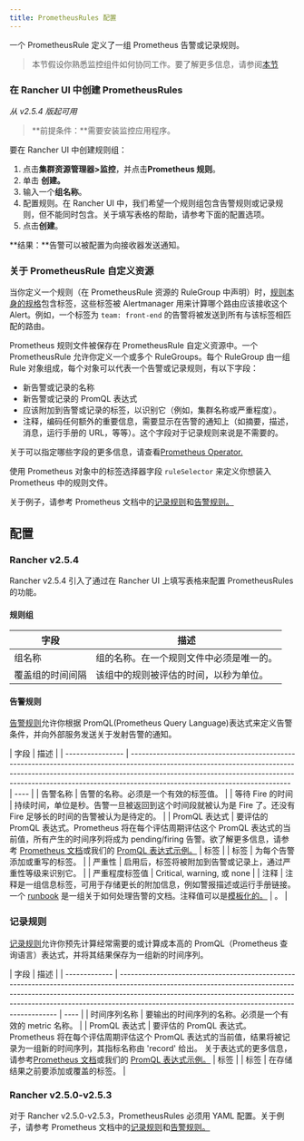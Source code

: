 ```yaml
---
title: PrometheusRules 配置
---
```


一个 PrometheusRule 定义了一组 Prometheus 告警或记录规则。

> 本节假设你熟悉监控组件如何协同工作。要了解更多信息，请参阅[本节](/docs/rancher2.5/monitoring-alerting/how-monitoring-works/)

### 在 Rancher UI 中创建 PrometheusRules

_从 v2.5.4 版起可用_

> **前提条件：**需要安装监控应用程序。

要在 Rancher UI 中创建规则组：

1. 点击**集群资源管理器>监控**，并点击**Prometheus 规则**。
1. 单击 **创建。**
1. 输入一个**组名称**。
1. 配置规则。在 Rancher UI 中，我们希望一个规则组包含告警规则或记录规则，但不能同时包含。关于填写表格的帮助，请参考下面的配置选项。
1. 点击**创建**。

**结果：**告警可以被配置为向接收器发送通知。

### 关于 PrometheusRule 自定义资源

当你定义一个规则（在 PrometheusRule 资源的 RuleGroup 中声明）时，[规则本身的规格](https://github.com/prometheus-operator/prometheus-operator/blob/master/Documentation/api.md#rule)包含标签，这些标签被 Alertmanager 用来计算哪个路由应该接收这个 Alert。例如，一个标签为 `team: front-end` 的告警将被发送到所有与该标签相匹配的路由。

Prometheus 规则文件被保存在 PrometheusRule 自定义资源中。一个 PrometheusRule 允许你定义一个或多个 RuleGroups。每个 RuleGroup 由一组 Rule 对象组成，每个对象可以代表一个告警或记录规则，有以下字段：

- 新告警或记录的名称
- 新告警或记录的 PromQL 表达式
- 应该附加到告警或记录的标签，以识别它（例如，集群名称或严重程度）。
- 注释，编码任何额外的重要信息，需要显示在告警的通知上（如摘要，描述，消息，运行手册的 URL，等等）。这个字段对于记录规则来说是不需要的。

关于可以指定哪些字段的更多信息，请查看[Prometheus Operator.](https://github.com/prometheus-operator/prometheus-operator/blob/master/Documentation/api.md#prometheusrulespec)

使用 Prometheus 对象中的标签选择器字段 `ruleSelector` 来定义你想装入 Prometheus 中的规则文件。

关于例子，请参考 Prometheus 文档中的[记录规则](https://prometheus.io/docs/prometheus/latest/configuration/recording_rules/)和[告警规则。](https://prometheus.io/docs/prometheus/latest/configuration/alerting_rules/)

## 配置

### Rancher v2.5.4

Rancher v2.5.4 引入了通过在 Rancher UI 上填写表格来配置 PrometheusRules 的功能。

#### 规则组

| 字段             | 描述                                     |
| ---------------- | ---------------------------------------- |
| 组名称           | 组的名称。在一个规则文件中必须是唯一的。 |
| 覆盖组的时间间隔 | 该组中的规则被评估的时间，以秒为单位。   |

#### 告警规则

[告警规则](https://prometheus.io/docs/prometheus/latest/configuration/alerting_rules/)允许你根据 PromQL(Prometheus Query Language)表达式来定义告警条件，并向外部服务发送关于发射告警的通知。

| 字段             | 描述                                                                                                                                                                                                                                                                                   |
| ---------------- | -------------------------------------------------------------------------------------------------------------------------------------------------------------------------------------------------------------------------------------------------------------------------------------- | ---- |
| 告警名称         | 告警的名称。必须是一个有效的标签值。                                                                                                                                                                                                                                                   |
| 等待 Fire 的时间 | 持续时间，单位是秒。告警一旦被返回到这个时间段就被认为是 Fire 了。还没有 Fire 足够长的时间的告警被认为是待定的。                                                                                                                                                                       |
| PromQL 表达式    | 要评估的 PromQL 表达式。Prometheus 将在每个评估周期评估这个 PromQL 表达式的当前值，所有产生的时间序列将成为 pending/firing 告警。欲了解更多信息，请参考 [Prometheus 文档](https://prometheus.io/docs/prometheus/latest/querying/basics/)或我们的 [PromQL 表达式示例。](/docs/rancher2.5/monitoring-alerting/expression/) | 标签 |
| 标签             | 为每个告警添加或重写的标签。                                                                                                                                                                                                                                                           |
| 严重性           | 启用后，标签将被附加到告警或记录上，通过严重性等级来识别它。                                                                                                                                                                                                                           |
| 严重程度标签值   | Critical, warning, 或 none                                                                                                                                                                                                                                                             |
| 注释             | 注释是一组信息标签，可用于存储更长的附加信息，例如警报描述或运行手册链接。一个 [runbook](https://en.wikipedia.org/wiki/Runbook) 是一组关于如何处理告警的文档。注释值可以是[模板化的。](https://prometheus.io/docs/prometheus/latest/configuration/alerting_rules/#templating)          | 。   |

### 记录规则

[记录规则](https://prometheus.io/docs/prometheus/latest/configuration/recording_rules/#recording-rules)允许你预先计算经常需要的或计算成本高的 PromQL（Prometheus 查询语言）表达式，并将其结果保存为一组新的时间序列。

| 字段          | 描述                                                                                                                                                                                                                                                                                                    |
| ------------- | ------------------------------------------------------------------------------------------------------------------------------------------------------------------------------------------------------------------------------------------------------------------------------------------------------- | ---- |
| 时间序列名称  | 要输出的时间序列的名称。必须是一个有效的 metric 名称。                                                                                                                                                                                                                                                  |
| PromQL 表达式 | 要评估的 PromQL 表达式。Prometheus 将在每个评估周期评估这个 PromQL 表达式的当前值，结果将被记录为一组新的时间序列，其指标名称由 'record' 给出。 关于表达式的更多信息，请参考[Prometheus 文档](https://prometheus.io/docs/prometheus/latest/querying/basics/)或我们的 [PromQL 表达式示例。](/docs/rancher2.5/monitoring-alerting/expression/) | 标签 |
| 标签          | 在存储结果之前要添加或覆盖的标签。                                                                                                                                                                                                                                                                      |

### Rancher v2.5.0-v2.5.3

对于 Rancher v2.5.0-v2.5.3，PrometheusRules 必须用 YAML 配置。关于例子，请参考 Prometheus 文档中的[记录规则](https://prometheus.io/docs/prometheus/latest/configuration/recording_rules/)和[告警规则。](https://prometheus.io/docs/prometheus/latest/configuration/alerting_rules/)
